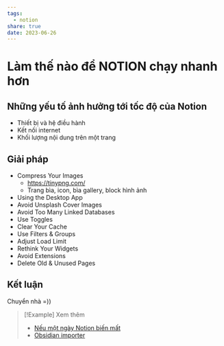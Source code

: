 ```yaml
---
tags:
  - notion
share: true
date: 2023-06-26
---
```


# Làm thế nào để NOTION chạy nhanh hơn
## Những yếu tố ảnh hưởng tới tốc độ của Notion
- Thiết bị và hệ điều hành
- Kết nối internet
- Khối lượng nội dung trên một trang

## Giải pháp

- Compress Your Images
	- https://tinypng.com/
	- Trang bìa, icon, bìa gallery, block hình ảnh
- Using the Desktop App
- Avoid Unsplash Cover Images
- Avoid Too Many Linked Databases
- Use Toggles
- Clear Your Cache
- Use Filters & Groups
- Adjust Load Limit
- Rethink Your Widgets
- Avoid Extensions
- Delete Old & Unused Pages

## Kết luận
Chuyển nhà =))

> [!Example] Xem thêm
> - [Nếu một ngày Notion biến mất](./N%E1%BA%BFu%20m%E1%BB%99t%20ng%C3%A0y%20Notion%20bi%E1%BA%BFn%20m%E1%BA%A5t.md)
> - [Obsidian importer](./Obsidian%20importer.md)